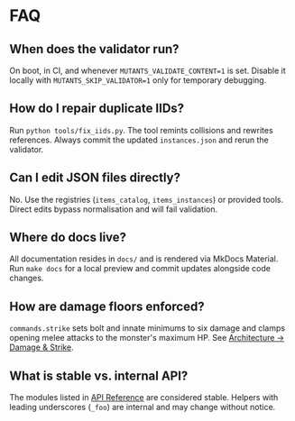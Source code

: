 # FAQ

## When does the validator run?

On boot, in CI, and whenever `MUTANTS_VALIDATE_CONTENT=1` is set. Disable it locally with
`MUTANTS_SKIP_VALIDATOR=1` only for temporary debugging.

## How do I repair duplicate IIDs?

Run `python tools/fix_iids.py`. The tool remints collisions and rewrites references. Always
commit the updated `instances.json` and rerun the validator.

## Can I edit JSON files directly?

No. Use the registries (`items_catalog`, `items_instances`) or provided tools. Direct edits
bypass normalisation and will fail validation.

## Where do docs live?

All documentation resides in `docs/` and is rendered via MkDocs Material. Run `make docs`
for a local preview and commit updates alongside code changes.

## How are damage floors enforced?

`commands.strike` sets bolt and innate minimums to six damage and clamps opening melee
attacks to the monster's maximum HP. See [Architecture → Damage & Strike](../architecture/damage-and-strike.md).

## What is stable vs. internal API?

The modules listed in [API Reference](../api/index.md) are considered stable. Helpers with
leading underscores (`_foo`) are internal and may change without notice.
